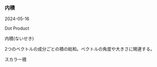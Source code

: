 <article id="内積">

### 内積

<p class="st_update_header">2024-05-16</p>
<p class="st_name_header_en">Dot Product</p>
<p class="st_name_header_jp">内積(ないせき)</p>
<div class="article_explanation">2つのベクトルの成分ごとの積の総和。ベクトルの角度や大きさに関連する。</div>
<p class="st_name_header_synonyms">スカラー積</p>
</article>
